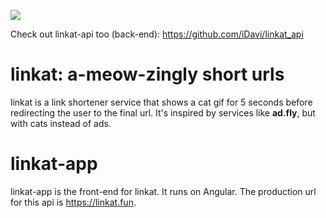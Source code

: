 ![](https://github.com/user-attachments/assets/d5e5f00a-868d-40cb-a0a8-79222d09b4f0)

Check out linkat-api too (back-end): https://github.com/iDavi/linkat_api

# linkat: a-meow-zingly short urls
linkat is a link shortener service that shows a cat gif for 5 seconds before redirecting the user to the final url. It's inspired by services like **ad.fly**, but with cats instead of ads.

# linkat-app
linkat-app is the front-end for linkat. It runs on Angular. The production url for this api is https://linkat.fun.
